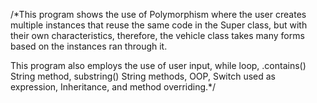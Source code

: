 /*This program shows the use of Polymorphism where the user creates multiple instances
that reuse the same code in the Super class, but with their own characteristics, therefore,
the vehicle class takes many forms based on the instances ran through it.

This program also employs the use of user input, while loop, .contains() String method,
substring() String methods, OOP, Switch used as expression, Inheritance, and method overriding.*/
